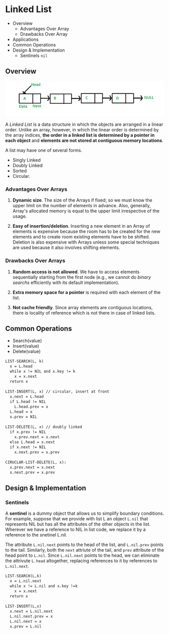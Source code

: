# Linked List

* Overview
  * Advantages Over Array
  * Drawbacks Over Array
* Applications
* Common Operations
* Design & Implementation
  * Sentinels `nil`

## Overview

![](2021-07-10-11-39-29.png)

A *Linked List* is a data structure in which the objects are arranged in a linear order. Unlike an array, however, in which the linear order is determined by the array indices, **the order in a linked list is determined by a pointer in each object** and **elements are not stored at contiguous memory locations**.

A list may have one of several forms.

* Singly Linked
* Doubly Linked
* Sorted
* Circular.

### Advantages Over Arrays

1. **Dynamic size**. The size of the Arrays if fixed; so we must know the upper limit on the number of elements in advance. Also, generally, Array's allocated memory is equal to the upper limit irrespective of the usage.

2. **Easy of insertion/deletion**. Inserting a new element in an Array of elements is expensive because the room has to be created for the new elements and to create room existing elements have to be shifted. Deletion is also expensive with Arrays unless some special techniques are used because it also involves shifting elements.

### Drawbacks Over Arrays

1. **Random access is not allowed**. We have to access elements sequentially starting from the first node (e.g., we cannot do *binary searchs* efficiently with its default implementation).

2. **Extra memory space for a pointer** is required with each element of the list.

3. **Not cache friendly**. Since array elements are contiguous locations, there is locality of reference which is not there in case of linked lists.

## Common Operations

* Search(value)
* Insert(value)
* Delete(value)

```
LIST-SEARCH(L, k)
  x = L.head
  while x != NIL and x.key != k
    x = x.next
  return x

LIST-INSERT(L, x) // circular, insert at front
  x.next = L.head
  if L.head != NIL
    L.head.prev = x
  L.head = x
  x.prev = NIL

LIST-DELETE(L, x) // doubly linked
  if x.prev != NIL
    x.prev.next = x.next
  else L.head = x.next
  if x.next != NIL
    x.next.prev = x.prev

CIRUCLAR-LIST-DELETE(L, x):
  x.prev.next = x.next
  x.next.prev = x.prev
```

## Design & Implementation

### Sentinels

A __sentinel__ is a dummy object that allows us to simplify boundary conditions. For example, suppose that we provide with list L an object `L.nil` that represents NIL but has all the attributes of the other objects in the list. Wherever we have a reference to NIL in list code, we replace it by a reference to the snetinel L.nil.

The attribute `L.nil.next` points to the head of the list, and `L.nil.prev` points to the tail. Similarly, both the `next` attriute of the tail, and `prev` attribute of the head point to `L.nil`. Since `L.nil.next` points to the head, we can eliminate the attrivute `L.head` altogether, replacing references to it by references to `L.nil.next`.

```
LIST-SEARCH(L,k)
  x = L.nil.next
  while x != L.nil and x.key !=k
    x = x.next
  return x

LIST-INSERT(L,x)
  x.next = L.nil.next
  L.nil.next.prev = x
  L.nil.next = x
  x.prev = L.nil
```
